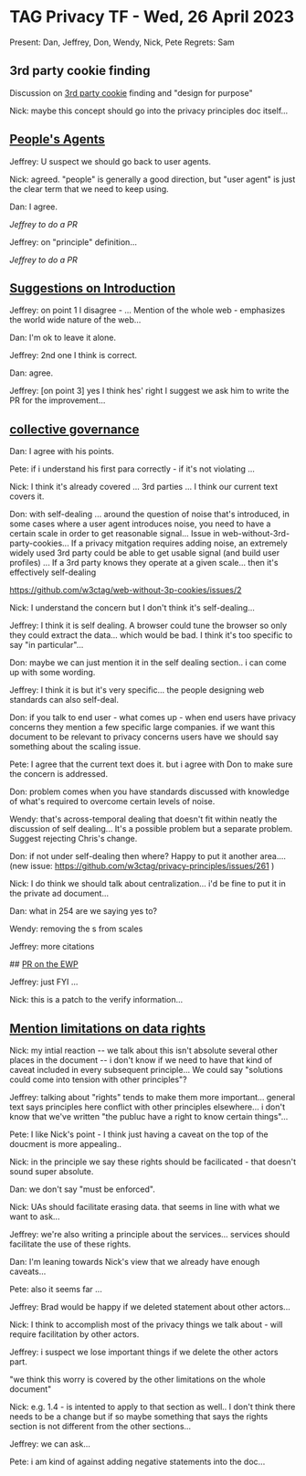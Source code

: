 # TAG Privacy TF - Wed, 26 April 2023

Present: Dan, Jeffrey, Don, Wendy, Nick, Pete
Regrets: Sam

## 3rd party cookie finding

Discussion on [3rd party cookie](https://w3ctag.github.io/web-without-3p-cookies/) finding and "design for purpose"

Nick: maybe this concept should go into the privacy principles doc itself...

## [People's Agents](https://github.com/w3ctag/privacy-principles/issues/255)

Jeffrey: U suspect we should go back to user agents.

Nick: agreed. "people" is generally a good direction, but "user agent" is just the clear term that we need to keep using.

Dan: I agree.

*Jeffrey to do a PR*

Jeffrey: on "principle" definition...  

*Jeffrey to do a PR*

## [Suggestions on Introduction](https://github.com/w3ctag/privacy-principles/issues/253)

Jeffrey: on point 1 I disagree - ... Mention of the whole web - emphasizes the world wide nature of the web...  

Dan: I'm ok to leave it alone.

Jeffrey: 2nd one I think is correct.

Dan: agree.

Jeffrey: [on point 3] yes I think hes' right I suggest we ask him to write the PR for the improvement...

## [collective governance](https://github.com/w3ctag/privacy-principles/issues/254)

Dan: I agree with his points.

Pete: if i understand his first para correctly - if it's not violating ...

Nick: I think it's already covered ... 3rd parties ... I think our current text covers it.

Don: with self-dealing ... around the question of noise that's introduced, in some cases where a user agent introduces noise, you need to have a certain scale in order to get reasonable signal... Issue in web-without-3rd-party-cookies...  If a privacy mitgation requires adding noise, an extremely widely used 3rd party could be able to get usable signal (and build user profiles)  ... If a 3rd party knows they operate at a given scale... then it's effectively self-dealing

https://github.com/w3ctag/web-without-3p-cookies/issues/2

Nick: I understand the concern but I don't think it's self-dealing... 

Jeffrey: I think it is self dealing. A browser could tune the browser so only they could extract the data... which would be bad.  I think it's too specific to say "in particular"...

Don: maybe we can just mention it in the self dealing section.. i can come up with some wording.

Jeffrey: I think it is but it's very specific... the people designing web standards can also self-deal.

Don: if you talk to end user - what comes up - when end users have privacy concerns they mention a few specific large companies. if we want this document to be relevant to privacy concerns users have we should say something about the scaling issue. 

Pete: I agree that the current text does it. but i agree with Don to make sure the concern is addressed.

Don: problem comes when you have standards discussed with knowledge of what's required to overcome certain levels of noise.

Wendy: that's across-temporal dealing that doesn't fit within neatly the discussion of self dealing... It's a possible problem but a separate problem. Suggest rejecting Chris's change.

Don: if not under self-dealing then where?  Happy to put it another area.... (new issue:
https://github.com/w3ctag/privacy-principles/issues/261 )

Nick: I do think we should talk about centralization... i'd be fine to put it in the private ad document...

Dan: what in 254 are we saying yes to?

Wendy: removing the s from scales 

Jeffrey: more citations

## [PR on the EWP](https://github.com/w3ctag/ethical-web-principles/pull/93)

Jeffrey: just FYI ... 

Nick: this is a patch to the verify information...

## [Mention limitations on data rights](https://github.com/w3ctag/privacy-principles/issues/252)

Nick: my intial reaction -- we talk about this isn't absolute several other places in the document -- i don't know if we need to have that kind of caveat included in every subsequent principle... We could say "solutions could come into tension with other principles"?

Jeffrey: talking about "rights" tends to make them more important... general text says principles here conflict with other principles elsewhere... i don't know that we've written "the publuc have a right to know certain things"...

Pete: I like Nick's point - I think just having a caveat on the top of the doucment is more appealing..

Nick: in the principle we say these rights should be facilicated - that doesn't sound super absolute. 

Dan: we don't say "must be enforced".

Nick: UAs should facilitate erasing data.  that seems in line with what we want to ask...

Jeffrey: we're also writing a principle about the services... services should facilitate the use of these rights.

Dan: I'm leaning towards Nick's view that we already have enough caveats...

Pete: also it seems far ...

Jeffrey: Brad would be happy if we deleted statement about other actors...

Nick: I think to accomplish most of the privacy things we talk about - will require facilitation by other actors.

Jeffrey: i suspect we lose important things if we delete the other actors part.

"we think this worry is covered by the other limitations on the whole document"

Nick: e.g. 1.4 - is intented to apply to that section as well.. I don't think there needs to be a change but if so maybe something that says the rights section is not different from the other sections...

Jeffrey: we can ask...

Pete: i am kind of against adding negative statements into the doc...

